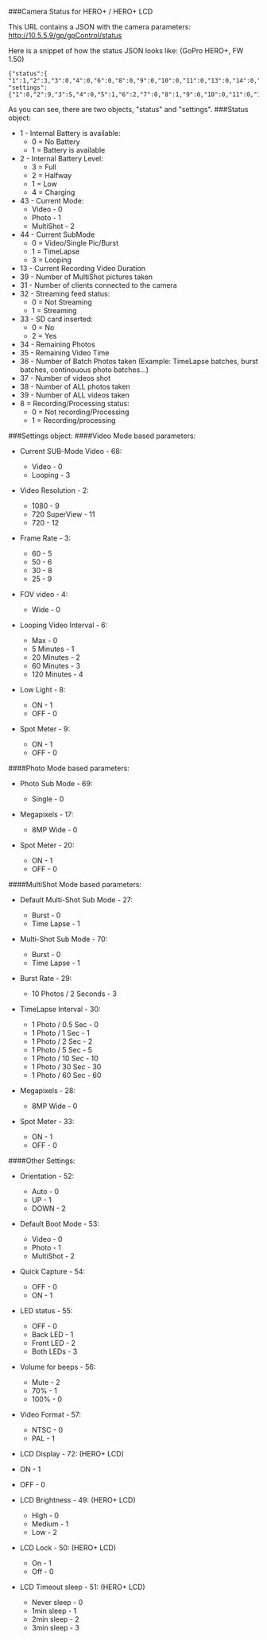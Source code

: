 ###Camera Status for HERO+ / HERO+ LCD

This URL contains a JSON with the camera parameters: http://10.5.5.9/gp/gpControl/status

Here is a snippet of how the status JSON looks like: (GoPro HERO+, FW 1.50)

```
{"status":{
"1":1,"2":3,"3":0,"4":0,"6":0,"8":0,"9":0,"10":0,"11":0,"13":0,"14":0,"15":0,"16":0,"17":1,"19":0,"20":0,"21":0,"22":0,"23":0,"24":0,"26":0,"27":0,"28":0,"29":"","30":"goproheroplus","31":0,"32":0,"33":0,"34":8926,"35":9840,"36":0,"37":0,"38":0,"39":0,"40":"%10%0B%13%0B%34%3B","41":0,"42":0,"43":0,"44":3,"45":0,"46":0,"47":0,"48":0,"49":0,"54":32013910016,"55":1,"56":4,"57":0,"58":0,"59":0,"60":500,"61":2,"62":0,"63":0},
"settings": {"1":0,"2":9,"3":5,"4":0,"5":1,"6":2,"7":0,"8":1,"9":0,"10":0,"11":0,"12":0,"13":0,"14":4,"15":0,"16":0,"17":0,"18":0,"19":0,"20":0,"21":0,"22":0,"23":0,"24":0,"25":0,"26":0,"27":0,"28":0,"29":3,"30":1,"31":0,"32":10,"33":0,"34":0,"35":0,"36":0,"37":0,"38":0,"39":0,"40":0,"41":0,"42":0,"43":0,"44":0,"45":0,"46":0,"47":0,"48":0,"49":100,"50":0,"51":1,"52":1,"53":0,"54":1,"55":3,"56":0,"57":0,"58":0,"59":0,"60":8,"61":1,"62":700000,"63":1,"64":2,"65":0,"66":0,"67":0,"68":3,"69":0,"70":1,"71":0,"72":0}}
```

As you can see, there are two objects, "status" and "settings".
###Status object:

* 1 - Internal Battery is available:
  * 0 = No Battery
  * 1 = Battery is available
* 2 - Internal Battery Level:
  * 3 = Full
  * 2 = Halfway
  * 1 = Low
  * 4 = Charging
* 43 - Current Mode:
  * Video - 0
  * Photo - 1
  * MultiShot - 2
* 44 - Current SubMode
  * 0 = Video/Single Pic/Burst
  * 1 = TimeLapse
  * 3 = Looping
* 13 - Current Recording Video Duration
* 39 - Number of MultiShot pictures taken
* 31 - Number of clients connected to the camera
* 32 - Streaming feed status:
  * 0 = Not Streaming
  * 1 = Streaming
* 33 - SD card inserted:
  * 0 = No
  * 2 = Yes
* 34 - Remaining Photos
* 35 - Remaining Video Time
* 36 - Number of Batch Photos taken (Example: TimeLapse batches, burst batches, continouous photo batches...)
* 37 - Number of videos shot
* 38 - Number of ALL photos taken
* 39 - Number of ALL videos taken
* 8 = Recording/Processing status:
  * 0 = Not recording/Processing
  * 1 = Recording/processing

###Settings object:
####Video Mode based parameters:
* Current SUB-Mode Video - 68:
  * Video - 0
  * Looping - 3

* Video Resolution - 2:
  * 1080 - 9
  * 720 SuperView - 11
  * 720 - 12

* Frame Rate - 3:
  * 60 - 5
  * 50 - 6
  * 30 - 8
  * 25 - 9

* FOV video - 4:
  * Wide - 0

* Looping Video Interval - 6:
  * Max - 0
  * 5 Minutes - 1
  * 20 Minutes - 2
  * 60 Minutes - 3
  * 120 Minutes - 4

* Low Light - 8:			
  * ON - 1
  * OFF - 0

* Spot Meter - 9:			
  * ON - 1
  * OFF - 0

####Photo Mode based parameters:

* Photo Sub Mode - 69:
    * Single - 0

* Megapixels - 17:
    * 8MP Wide - 0


* Spot Meter - 20:
    * ON - 1
    * OFF - 0

####MultiShot Mode based parameters:

* Default Multi-Shot Sub Mode - 27:
    * Burst - 0
    * Time Lapse - 1

* Multi-Shot Sub Mode - 70:
    * Burst - 0
    * Time Lapse - 1

* Burst Rate - 29:
    * 10 Photos / 2 Seconds - 3

* TimeLapse Interval - 30:
    * 1 Photo / 0.5 Sec - 0
    * 1 Photo / 1 Sec - 1
    * 1 Photo / 2 Sec - 2
    * 1 Photo / 5 Sec - 5
    * 1 Photo / 10 Sec - 10
    * 1 Photo / 30 Sec - 30
    * 1 Photo / 60 Sec - 60

* Megapixels - 28:
    * 8MP Wide - 0

* Spot Meter - 33:
    * ON - 1
    * OFF - 0

####Other Settings:

* Orientation - 52:
  * Auto - 0
  * UP - 1
  * DOWN - 2

* Default Boot Mode - 53:
  * Video - 0
  * Photo - 1
  * MultiShot - 2

* Quick Capture - 54:
  * OFF - 0
  * ON - 1

* LED status - 55:
  * OFF - 0
  * Back LED - 1
  * Front LED - 2
  * Both LEDs - 3

* Volume for beeps - 56:
  * Mute - 2
  * 70% - 1
  * 100% - 0

* Video Format - 57:
  * NTSC - 0
  * PAL - 1

* LCD Display - 72: (HERO+ LCD)
 * ON - 1
 * OFF - 0
 
* LCD Brightness - 49: (HERO+ LCD)
  * High - 0
  * Medium - 1
  * Low - 2

* LCD Lock - 50: (HERO+ LCD)
  * On - 1
  * Off - 0
  
* LCD Timeout sleep - 51: (HERO+ LCD)
  * Never sleep - 0
  * 1min sleep - 1
  * 2min sleep - 2
  * 3min sleep - 3

